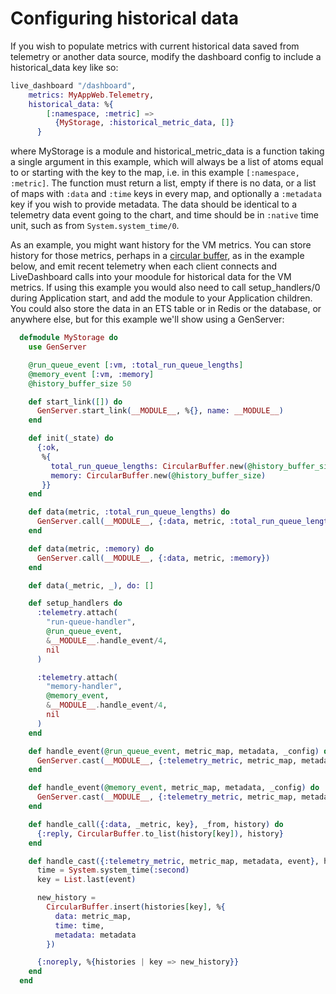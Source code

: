 # Configuring historical data

If you wish to populate metrics with current historical data saved from telemetry or another data source,
modify the dashboard config to include a historical_data key like so:

```elixir
live_dashboard "/dashboard",
    metrics: MyAppWeb.Telemetry,
    historical_data: %{
        [:namespace, :metric] =>
          {MyStorage, :historical_metric_data, []}
      }
```

where MyStorage is a module and historical_metric_data is a function taking a single argument in this example, which will always be a list of atoms equal to or starting with the key to the map, i.e. in this example `[:namespace, :metric]`.  The function must return a list, empty if there is no data, or a list of maps with `:data` and `:time` keys in every map, and optionally a `:metadata` key if you wish to provide metadata.  The data should be identical to a telemetry data event going to the chart, and time should be in `:native` time unit, such as from `System.system_time/0`.

As an example, you might want history for the VM metrics. You can store history for those metrics, perhaps in a [circular buffer](https://en.wikipedia.org/wiki/Circular_buffer), as in the example below, and emit recent telemetry when each client connects and LiveDashboard calls into your moodule for historical data for the VM metrics.  If using this example you would also need to call setup_handlers/0 during Application start, and add the module to your Application children. You could also store the data in an ETS table or in Redis or the database, or anywhere else, but for this example we'll show using a GenServer:

```elixir
  defmodule MyStorage do
    use GenServer

    @run_queue_event [:vm, :total_run_queue_lengths]
    @memory_event [:vm, :memory]
    @history_buffer_size 50

    def start_link([]) do
      GenServer.start_link(__MODULE__, %{}, name: __MODULE__)
    end

    def init(_state) do
      {:ok,
       %{
         total_run_queue_lengths: CircularBuffer.new(@history_buffer_size),
         memory: CircularBuffer.new(@history_buffer_size)
       }}
    end

    def data(metric, :total_run_queue_lengths) do
      GenServer.call(__MODULE__, {:data, metric, :total_run_queue_lengths})
    end

    def data(metric, :memory) do
      GenServer.call(__MODULE__, {:data, metric, :memory})
    end

    def data(_metric, _), do: []

    def setup_handlers do
      :telemetry.attach(
        "run-queue-handler",
        @run_queue_event,
        &__MODULE__.handle_event/4,
        nil
      )

      :telemetry.attach(
        "memory-handler",
        @memory_event,
        &__MODULE__.handle_event/4,
        nil
      )
    end

    def handle_event(@run_queue_event, metric_map, metadata, _config) do
      GenServer.cast(__MODULE__, {:telemetry_metric, metric_map, metadata, @run_queue_event})
    end

    def handle_event(@memory_event, metric_map, metadata, _config) do
      GenServer.cast(__MODULE__, {:telemetry_metric, metric_map, metadata, @memory_event})
    end

    def handle_call({:data, _metric, key}, _from, history) do
      {:reply, CircularBuffer.to_list(history[key]), history}
    end

    def handle_cast({:telemetry_metric, metric_map, metadata, event}, histories) do
      time = System.system_time(:second)
      key = List.last(event)

      new_history =
        CircularBuffer.insert(histories[key], %{
          data: metric_map,
          time: time,
          metadata: metadata
        })

      {:noreply, %{histories | key => new_history}}
    end
  end
```